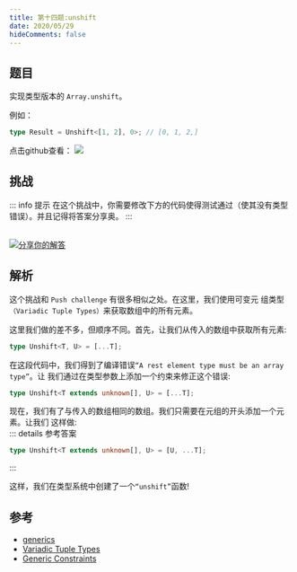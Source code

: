 ```yaml
---
title: 第十四题:unshift
date: 2020/05/29
hideComments: false
---
```


## 题目

实现类型版本的 `Array.unshift`。

例如：

```typescript
type Result = Unshift<[1, 2], 0>; // [0, 1, 2,]
```

<p align='left'>
  点击github查看：

  <a href='https://github.com/W-HanYu/FE-Typescript/blob/master/vuepress/docs/challenge/1.14.unshift.md'>
    <img src='https://img.shields.io/badge/Github-1.8k+-143?logo=typescript&color=3178C6&logoColor=fff' />
  </a>
</p>

## 挑战

::: info 提示
在这个挑战中，你需要修改下方的代码使得测试通过（使其没有类型错误）。并且记得将答案分享奥。
:::

<CodeBox surl="https://stackblitz.com/edit/typescript-wgcecz?embed=1&file=1.14.unshift.ts&hideExplorer=1&hideNavigation=1&theme=dark&view=editor" />

<!--info-footer-start--><br> <a href="https://github.com/W-HanYu/FE-Typescript/issues/new?assignees=Ustinian&labels=answer&template=1-14%E5%AE%9E%E7%8E%B0-unshift.md&title=1-14%E5%AE%9E%E7%8E%B0-unshift.md" target="_blank"><img src="https://6d78-mxm1923893223-ulteh-1302287111.tcb.qcloud.la/-%E5%88%86%E4%BA%AB%E4%BD%A0%E7%9A%84%E8%A7%A3%E7%AD%94-teal.svg?sign=8bb2a2a3bd2b1cc8f86bfd919d53197e&t=1668143704" alt="分享你的解答"/></a>  <!--info-footer-end-->

## 解析

这个挑战和 `Push challenge` 有很多相似之处。在这里，我们使用可变元 组类型`（Variadic Tuple Types）`来获取数组中的所有元素。

这里我们做的差不多，但顺序不同。首先，让我们从传入的数组中获取所有元素:

```typescript
type Unshift<T, U> = [...T];
```

在这段代码中，我们得到了编译错误`“A rest element type must be an array type”`。让 我们通过在类型参数上添加一个约束来修正这个错误:

```typescript
type Unshift<T extends unknown[], U> = [...T];
```

现在，我们有了与传入的数组相同的数组。我们只需要在元组的开头添加一个元素。让我们 这样做:\
::: details 参考答案

```typescript
type Unshift<T extends unknown[], U> = [U, ...T];
```
:::

这样，我们在类型系统中创建了一个`“unshift”`函数!

## 参考

- [generics](https://www.typescriptlang.org/docs/handbook/2/generics.html)
- [Variadic Tuple Types](https://www.typescriptlang.org/docs/handbook/release-notes/typescript-4-0.html#variadic-tuple-types)
- [Generic Constraints](https://www.typescriptlang.org/docs/handbook/2/generics.html#generic-constraints)
